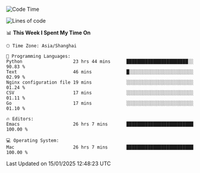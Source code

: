 <!--START_SECTION:waka-->
![Code Time](http://img.shields.io/badge/Code%20Time-2%2C478%20hrs%2011%20mins-blue)

![Lines of code](https://img.shields.io/badge/From%20Hello%20World%20I%27ve%20Written-310.0%20thousand%20lines%20of%20code-blue)

📊 **This Week I Spent My Time On** 

```text
🕑︎ Time Zone: Asia/Shanghai

💬 Programming Languages: 
Python                   23 hrs 44 mins      ███████████████████████░░   90.83 % 
Text                     46 mins             █░░░░░░░░░░░░░░░░░░░░░░░░   02.99 % 
Nginx configuration file 19 mins             ░░░░░░░░░░░░░░░░░░░░░░░░░   01.24 % 
CSV                      17 mins             ░░░░░░░░░░░░░░░░░░░░░░░░░   01.11 % 
Go                       17 mins             ░░░░░░░░░░░░░░░░░░░░░░░░░   01.10 % 

🔥 Editors: 
Emacs                    26 hrs 7 mins       █████████████████████████   100.00 % 

💻 Operating System: 
Mac                      26 hrs 7 mins       █████████████████████████   100.00 % 
```


 Last Updated on 15/01/2025 12:48:23 UTC
<!--END_SECTION:waka-->
